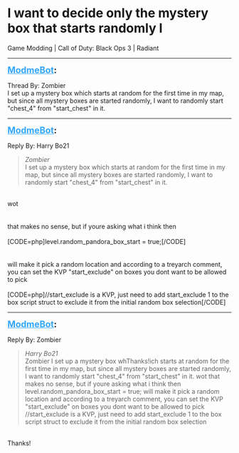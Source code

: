 # I want to decide only the mystery box that starts randomly l
Game Modding | Call of Duty: Black Ops 3 | Radiant

---
<strong style="font-size: 1.4em;"><span style="text-decoration: underline;text-decoration-color: #34a7f9;"><span style="color:#34a7f9;">ModmeBot</span></span>:</strong>

<p>Thread By: Zombier<br />I set up a mystery box which starts at random for the first time in my map, but since all mystery boxes are started randomly, I want to randomly start &quot;chest_4&quot; from &quot;start_chest&quot; in it.</p>

---
<strong style="font-size: 1.4em;"><span style="text-decoration: underline;text-decoration-color: #34a7f9;"><span style="color:#34a7f9;">ModmeBot</span></span>:</strong>

<p>Reply By: Harry Bo21<br /><blockquote><em>Zombier</em><br />I set up a mystery box which starts at random for the first time in my map, but since all mystery boxes are started randomly, I want to randomly start &quot;chest_4&quot; from &quot;start_chest&quot; in it.</blockquote><br /> wot<br /> <br /> <br />that makes no sense, but if youre asking what i think then<br /> <br />[CODE=php]level.random_pandora_box_start = true;[/CODE]<br /> <br /> <br />will make it pick a random location and according to a treyarch comment, you can set the KVP &quot;start_exclude&quot; on boxes you dont want to be allowed to pick<br /> <br />[CODE=php]//start_exclude is a KVP, just need to add start_exclude 1 to the box script struct to exclude it from the initial random box selection[/CODE]</p>

---
<strong style="font-size: 1.4em;"><span style="text-decoration: underline;text-decoration-color: #34a7f9;"><span style="color:#34a7f9;">ModmeBot</span></span>:</strong>

<p>Reply By: Zombier<br /><blockquote><em>Harry Bo21</em><br />Zombier I set up a mystery box whThanks!ich starts at random for the first time in my map, but since all mystery boxes are started randomly, I want to randomly start &quot;chest_4&quot; from &quot;start_chest&quot; in it.  wot     that makes no sense, but if youre asking what i think then   level.random_pandora_box_start = true;     will make it pick a random location and according to a treyarch comment, you can set the KVP &quot;start_exclude&quot; on boxes you dont want to be allowed to pick   //start_exclude is a KVP, just need to add start_exclude 1 to the box script struct to exclude it from the initial random box selection</blockquote><br /> Thanks!</p>
